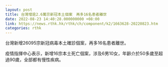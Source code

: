 ```yaml
---
layout: post
title: 台灣增逾2.6萬宗新冠本土個案　再多16名患者離世
date: 2022-08-23 14:40:28.000000000 +08:00
link: https://news.rthk.hk/rthk/ch/component/k2/1663628-20220823.htm
categories: rthk
---
```


台灣新增26095宗新冠病毒本土確診個案，再多16名患者離世。

疫情指揮中心表示，新增16宗本土死亡個案，涉及6男10女，年齡介於50多歲至超過90歲，全部都有慢性疾病。
